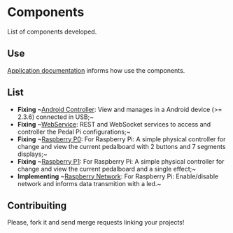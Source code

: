 # Components

List of components developed.

## Use

[Application documentation](http://pedalpi-application.readthedocs.io/en/latest/#extending) informs how use the components.

## List

* **Fixing** ~[Android Controller](https://github.com/PedalPi/Android-Controller): View and manages in a Android device (>= 2.3.6) connected in USB;~
* **Fixing** ~[WebService](https://github.com/PedalPi/WebService): REST and WebSocket services to access and controller the Pedal Pi configurations;~
* **Fixing** ~[Raspberry P0](https://github.com/PedalPi/Raspberry-P0): For Raspberry Pi: A simple physical controller for change and view the current pedalboard with 2 buttons and 7 segments displays;~
* **Fixing** ~[Raspberry P1](https://github.com/PedalPi/Raspberry-P1): For Raspberry Pi: A simple physical controller for change and view the current pedalboard and a single effect;~
* **Implementing** ~[Raspberry Network](https://github.com/PedalPi/Raspberry-Network): For Raspberry Pi: Enable/disable network and informs data transmition with a led.~

## Contribuiting

Please, fork it and send merge requests linking your projects!
